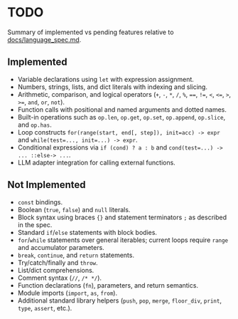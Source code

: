 # TODO

Summary of implemented vs pending features relative to [docs/language_spec.md](docs/language_spec.md).

## Implemented
- Variable declarations using `let` with expression assignment.
- Numbers, strings, lists, and dict literals with indexing and slicing.
- Arithmetic, comparison, and logical operators (`+`, `-`, `*`, `/`, `%`, `==`, `!=`, `<`, `<=`, `>`, `>=`, `and`, `or`, `not`).
- Function calls with positional and named arguments and dotted names.
- Built-in operations such as `op.len`, `op.get`, `op.set`, `op.append`, `op.slice`, and `op.has`.
- Loop constructs `for(range(start, end[, step]), init=acc) -> expr` and `while(test=..., init=...) -> expr`.
- Conditional expressions via `if (cond) ? a : b` and `cond(test=...) -> ... ::else-> ...`.
- LLM adapter integration for calling external functions.

## Not Implemented
- `const` bindings.
- Boolean (`true`, `false`) and `null` literals.
- Block syntax using braces `{}` and statement terminators `;` as described in the spec.
- Standard `if`/`else` statements with block bodies.
- `for`/`while` statements over general iterables; current loops require `range` and accumulator parameters.
- `break`, `continue`, and `return` statements.
- Try/catch/finally and `throw`.
- List/dict comprehensions.
- Comment syntax (`//`, `/* */`).
- Function declarations (`fn`), parameters, and return semantics.
- Module imports (`import`, `as`, `from`).
- Additional standard library helpers (`push`, `pop`, `merge`, `floor_div`, `print`, `type`, `assert`, etc.).
